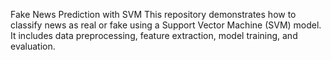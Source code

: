 Fake News Prediction with SVM 
This repository demonstrates how to classify news as real or fake using a Support Vector Machine (SVM) model.
It includes data preprocessing, feature extraction, model training, and evaluation.

